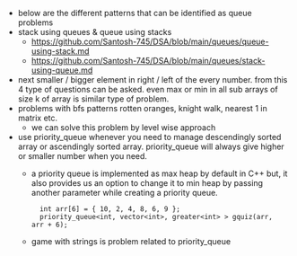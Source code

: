 - below are the different patterns that can be identified as queue problems
- stack using queues & queue using stacks
  - https://github.com/Santosh-745/DSA/blob/main/queues/queue-using-stack.md
  - https://github.com/Santosh-745/DSA/blob/main/queues/stack-using-queue.md
- next smaller / bigger element in right / left of the every number. from this 4 type of questions can be asked. 
  even max or min in all sub arrays of size k of array is similar type of problem.
- problems with bfs patterns rotten oranges, knight walk, nearest 1 in matrix etc.
  - we can solve this problem by level wise approach
- use priority_queue whenever you need to manage descendingly sorted array or ascendingly sorted array.
    priority_queue will always give higher or smaller number when you need.
    - a priority queue is implemented as max heap by default in C++ but,
      it also provides us an option to change it to min heap by passing another parameter while creating a priority queue.
      
      ```
        int arr[6] = { 10, 2, 4, 8, 6, 9 };
        priority_queue<int, vector<int>, greater<int> > gquiz(arr, arr + 6);
      ```
    - game with strings is problem related to priority_queue
    
